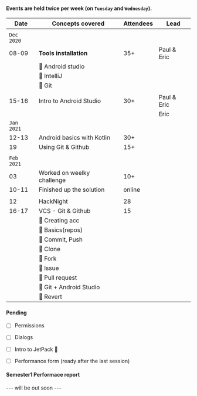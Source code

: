 #### Events are held twice per week (on `Tuesday` and `Wednesday`).

|     Date     |     Concepts covered      |    Attendees       |     Lead      |
|     ---      |           ---             |       ---          |     ---       |
|              |                           |                    |               |
|  `Dec 2020`  |                           |                    |               |
|    08-09     |  **Tools installation**   |       35+          |  Paul & Eric  |
|              | :small_orange_diamond: Android studio         | |              |
|              | :small_orange_diamond: IntelliJ               | |              |
|              | :small_orange_diamond: Git                    | |              |
|              |                           |                    |               |
|    15-16     | Intro to Android Studio   |       30+          |  Paul & Eric  |
|              |                           |                    |  Eric |
| `Jan 2021`   |                           |                    | |
|    12-13     |Android basics with Kotlin |        30+         | |
|     19       |   Using Git & Github      |        15+         | |
|              |                           |                    | |
| `Feb 2021`   |                           |                    | |
|     03       |Worked on weelky challenge |        10+         | |
|    10-11     |  Finished up the solution |       online       | |
|              |                           |                    | |
|      12      |         HackNight         |          28        | |
|    16-17     |   VCS - Git & Github      |          15        | |
|              | :small_orange_diamond: Creating acc            | |              |
|              | :small_orange_diamond: Basics(repos)           | |              |
|              | :small_orange_diamond: Commit, Push            | |              |
|              | :small_orange_diamond: Clone                   | |              |
|              | :small_orange_diamond: Fork                    | |              |
|              | :small_orange_diamond: Issue                   | |              |
|              | :small_orange_diamond: Pull request            | |              |
|              | :small_orange_diamond: Git + Android Studio    | |              |
|              | :small_orange_diamond: Revert                  | |              |

#### Pending

- [ ] Permissions
- [ ] Dialogs
- [ ] Intro to JetPack :rocket:

- [ ] Performance form (ready after the last session)

#### Semester1 Performace report

--- will be out soon ---

